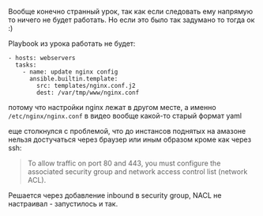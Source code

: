 Вообще конечно странный урок, так как если следовать ему напрямую то ничего не будет работать. Но если это было так задумано то тогда ок :)

Playbook из урока работать не будет:

```
- hosts: webservers
  tasks:
    - name: update nginx config
      ansible.builtin.template:
        src: templates/nginx.conf.j2
        dest: /var/tmp/www/nginx.conf
```

потому что настройки nginx лежат в другом месте, а именно `/etc/nginx/nginx.conf` в видео вообще какой-то старый формат yaml

еще столкнулся с проблемой, что до инстансов поднятых на амазоне нельзя достучаться через браузер или иным образом кроме как через ssh:

> To allow traffic on port 80 and 443, you must configure the associated security group and network access control list (network ACL).

Решается через добавление inbound в security group, NACL не настраивал - запустилось и так.

